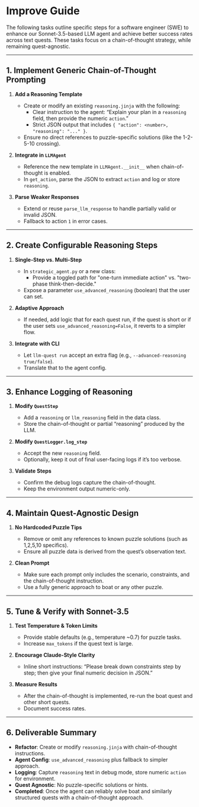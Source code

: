 # Improve Guide

The following tasks outline specific steps for a software engineer (SWE) to enhance our Sonnet-3.5-based LLM agent and achieve better success rates across text quests. These tasks focus on a chain-of-thought strategy, while remaining quest-agnostic.

---

## 1. Implement Generic Chain-of-Thought Prompting

1. **Add a Reasoning Template**
   - Create or modify an existing `reasoning.jinja` with the following:
     - Clear instruction to the agent: “Explain your plan in a `reasoning` field, then provide the numeric `action`.”
     - Strict JSON output that includes `{ "action": <number>, "reasoning": "..." }`.
   - Ensure no direct references to puzzle-specific solutions (like the 1-2-5-10 crossing).

2. **Integrate in `LLMAgent`**
   - Reference the new template in `LLMAgent.__init__` when chain-of-thought is enabled.
   - In `get_action`, parse the JSON to extract `action` and log or store `reasoning`.

3. **Parse Weaker Responses**
   - Extend or reuse `parse_llm_response` to handle partially valid or invalid JSON.
   - Fallback to action `1` in error cases.

---

## 2. Create Configurable Reasoning Steps

1. **Single-Step vs. Multi-Step**
   - In `strategic_agent.py` or a new class:
     - Provide a toggled path for "one-turn immediate action" vs. "two-phase think-then-decide."  
   - Expose a parameter `use_advanced_reasoning` (boolean) that the user can set.

2. **Adaptive Approach**
   - If needed, add logic that for each quest run, if the quest is short or if the user sets `use_advanced_reasoning=False`, it reverts to a simpler flow.

3. **Integrate with CLI**
   - Let `llm-quest run` accept an extra flag (e.g., `--advanced-reasoning true/false`).
   - Translate that to the agent config.

---

## 3. Enhance Logging of Reasoning

1. **Modify `QuestStep`**
   - Add a `reasoning` or `llm_reasoning` field in the data class.
   - Store the chain-of-thought or partial “reasoning” produced by the LLM.

2. **Modify `QuestLogger.log_step`**
   - Accept the new `reasoning` field.
   - Optionally, keep it out of final user-facing logs if it’s too verbose.

3. **Validate Steps**
   - Confirm the debug logs capture the chain-of-thought.
   - Keep the environment output numeric-only.

---

## 4. Maintain Quest-Agnostic Design

1. **No Hardcoded Puzzle Tips**
   - Remove or omit any references to known puzzle solutions (such as 1,2,5,10 specifics).
   - Ensure all puzzle data is derived from the quest’s observation text.

2. **Clean Prompt**
   - Make sure each prompt only includes the scenario, constraints, and the chain-of-thought instruction.
   - Use a fully generic approach to boat or any other puzzle.

---

## 5. Tune & Verify with Sonnet-3.5

1. **Test Temperature & Token Limits**
   - Provide stable defaults (e.g., temperature ~0.7) for puzzle tasks.
   - Increase `max_tokens` if the quest text is large.

2. **Encourage Claude-Style Clarity**
   - Inline short instructions: “Please break down constraints step by step; then give your final numeric decision in JSON.”

3. **Measure Results**
   - After the chain-of-thought is implemented, re-run the boat quest and other short quests.
   - Document success rates.

---

## 6. Deliverable Summary

- **Refactor**: Create or modify `reasoning.jinja` with chain-of-thought instructions.
- **Agent Config**: `use_advanced_reasoning` plus fallback to simpler approach.
- **Logging**: Capture `reasoning` text in debug mode, store numeric `action` for environment.
- **Quest Agnostic**: No puzzle-specific solutions or hints.
- **Completed**: Once the agent can reliably solve boat and similarly structured quests with a chain-of-thought approach.
